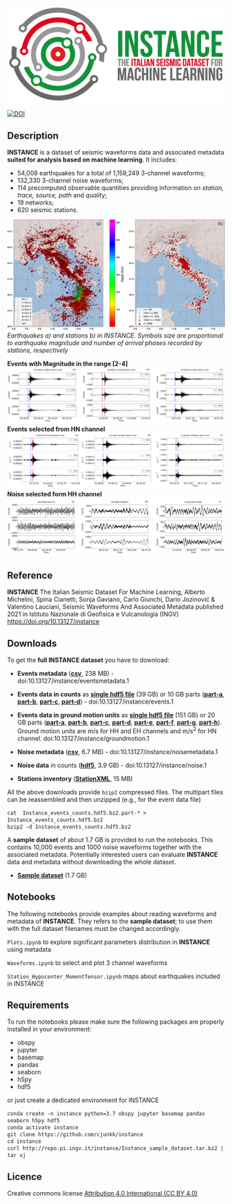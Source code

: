 ![event](docs/logo.png)

[![DOI](https://img.shields.io/badge/doi-10.13127%2Finstance-lightgray?style=flat-square)](https://doi.org/10.13127/instance)
<!--[GitHub all releases](https://img.shields.io/github/downloads/cjunkk/instance/total?color=green&style=flat-square)-->

## Description
**INSTANCE** is a dataset of seismic waveforms data and associated metadata **suited for analysis based on machine learning**. It includes:
* 54,008 earthquakes for a total of 1,159,249 3-channel waveforms;
* 132,330 3-channel noise waveforms;
* 114 precomputed observable quantities providing information on *station, trace, source, path* and *quality*;
* 19 networks;
* 620 seismic stations.


![maps](docs/Ita_epicenter_station.png)
*Earthquakes a) and stations b) in INSTANCE. Symbols size are proportional to earthquake magnitude and number of arrival phases recorded by stations, respectively*



**Events with Magnitude in the range [2-4]**
![wf_c](docs/Wave_count_2_M_4.png)
**Events selected from HN channel**
![wf_gm](docs/Wave_gm_HN.png)
**Noise selected form HH channel**
![wf_n](docs/Wave_noise_HH.png)

## Reference
**INSTANCE** The Italian Seismic Dataset For Machine Learning,
Alberto Michelini, Spina Cianetti, Sonja Gaviano, Carlo Giunchi, Dario Jozinović & Valentino Lauciani,
Seismic Waveforms And Associated Metadata published 2021 in Istituto Nazionale di Geofisica e Vulcanologia (INGV) https://doi.org/10.13127/instance

## Downloads
To get the **full INSTANCE dataset** you have to download:

* **Events metadata** ([**csv**](http://repo.pi.ingv.it/instance/metadata_Instance_events.csv.bz2), 238 MB) - doi:10.13127/instance/eventsmetadata.1
* **Events data in counts**  as [**single hdf5 file**](http://repo.pi.ingv.it/instance/Instance_events_counts.hdf5.bz2) (39 GB) or 10 GB parts ([**part-a**](http://repo.pi.ingv.it/instance/events/Instance_events_counts.hdf5.bz2.part-a), [**part-b**](http://repo.pi.ingv.it/instance/events/Instance_events_counts.hdf5.bz2.part-b), [**part-c**](http://repo.pi.ingv.it/instance/events/Instance_events_counts.hdf5.bz2.part-c), [**part-d**](http://repo.pi.ingv.it/instance/events/Instance_events_counts.hdf5.bz2.part-d)) - doi:10.13127/instance/events.1

* **Events data in ground motion units** as [**single hdf5 file**](http://repo.pi.ingv.it/instance/Instance_events_gm.hdf5.bz2) (151 GB) or
20 GB parts ([**part-a**](http://repo.pi.ingv.it/instance/gm/Instance_events_gm.hdf5.bz2.part-a),
[**part-b**](http://repo.pi.ingv.it/instance/gm/Instance_events_gm.hdf5.bz2.part-b),
[**part-c**](http://repo.pi.ingv.it/instance/gm/Instance_events_gm.hdf5.bz2.part-c),
[**part-d**](http://repo.pi.ingv.it/instance/gm/Instance_events_gm.hdf5.bz2.part-d),
[**part-e**](http://repo.pi.ingv.it/instance/gm/Instance_events_gm.hdf5.bz2.part-e),
[**part-f**](http://repo.pi.ingv.it/instance/gm/Instance_events_gm.hdf5.bz2.part-f),
[**part-g**](http://repo.pi.ingv.it/instance/gm/Instance_events_gm.hdf5.bz2.part-g),
[**part-h**](http://repo.pi.ingv.it/instance/gm/Instance_events_gm.hdf5.bz2.part-h)). Ground motion units are m/s for HH and EH channels and m/s<sup>2</sup> for HN channel. doi:10.13127/instance/groundmotion.1
* **Noise metadata** ([**csv**](http://repo.pi.ingv.it/instance/metadata_Instance_noise.csv.bz2), 6.7 MB) - doi:10.13127/instance/noisemetadata.1
* **Noise data** in counts ([**hdf5**](http://repo.pi.ingv.it/instance/Instance_noise.hdf5.bz2), 3.9 GB) - doi:10.13127/instance/noise.1


* **Stations inventory** ([**StationXML**](http://repo.pi.ingv.it/instance/responses.tgz), 15 MB)

<!-- The **notebooks** provided in this repo can be used to reproduce the figures of the manuscript Michelini et al., 2021, submitted. -->
All the above downloads provide `bzip2` compressed files. The multipart files can be reassembled and then unzipped (e.g., for the event data file)

```
cat  Instance_events_counts.hdf5.bz2.part-* > Instance_events_counts.hdf5.bz2
bzip2 -d Instance_events_counts.hdf5.bz2
```

A **sample dataset** of about 1.7 GB is provided to run the notebooks. This contains 10,000 events and 1000 noise waveforms together with the associated metadata. Potentially interested users can evaluate **INSTANCE**  data and metadata without downloading the whole dataset.

* [**Sample dataset**](http://repo.pi.ingv.it/instance/Instance_sample_dataset.tar.bz2) (1.7 GB)

## Notebooks
The following notebooks provide examples about reading waveforms and metadata of **INSTANCE**. They refers to the  **sample dataset**; to use them with the full dataset filenames must be changed accordingly.

`Plots.ipynb` to explore significant parameters distribution in **INSTANCE** using metadata

`Waveforms.ipynb` to select and plot 3 channel waveforms

`Station_Hypocenter_MomentTensor.ipynb` maps about earthquakes included in INSTANCE


## Requirements
To run the notebooks please make sure the following packages are properly installed in your environment:
* obspy
* jupyter
* basemap
* pandas
* seaborn
* h5py
* hdf5


 or just create a dedicated environment for INSTANCE

 ```
conda create -n instance python=3.7 obspy jupyter basemap pandas seaborn h5py hdf5
conda activate instance
git clone https://github.com/cjunkk/instance
cd instance
curl http://repo.pi.ingv.it/instance/Instance_sample_dataset.tar.bz2 | tar xj
```


## Licence

Creative commons license [Attribution 4.0 International (CC BY 4.0)](https://creativecommons.org/licenses/by/4.0/legalcode)
